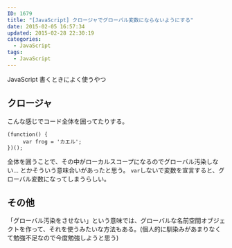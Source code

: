 ```yaml
---
ID: 1679
title: "[JavaScript] クロージャでグローバル変数にならないようにする"
date: 2015-02-05 16:57:34
updated: 2015-02-28 22:30:19
categories:
  - JavaScript
tags: 
  - JavaScript
---
```


JavaScript 書くときによく使うやつ

<!--more-->
<h2>クロージャ</h2>
こんな感じでコード全体を囲ってたりする。

<pre class="javascript"><code>(function() {
     var frog = 'カエル';
})();</code></pre>

全体を囲うことで、その中がローカルスコープになるのでグローバル汚染しない… とかそういう意味合いがあったと思う。
<code>var</code>しないで変数を宣言すると、グローバル変数になってしまうらしい。

<h2>その他</h2>
「グローバル汚染をさせない」という意味では、グローバルな名前空間オブジェクトを作って、それを使うみたいな方法もある。<span class="text-muted">(個人的に馴染みがあまりなくて勉強不足なので今度勉強しようと思う)</span>
